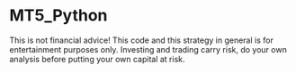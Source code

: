 # MT5_Python
 This is not financial advice! This code and this strategy in general is for entertainment purposes only. Investing and trading carry risk, do your own analysis before putting your own capital at risk.
